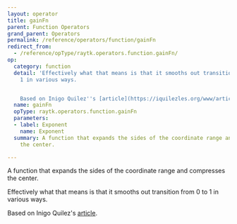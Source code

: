 ```yaml
---
layout: operator
title: gainFn
parent: Function Operators
grand_parent: Operators
permalink: /reference/operators/function/gainFn
redirect_from:
  - /reference/opType/raytk.operators.function.gainFn/
op:
  category: function
  detail: 'Effectively what that means is that it smooths out transition from 0 to
    1 in various ways.


    Based on Inigo Quilez''s [article](https://iquilezles.org/www/articles/functions/functions.htm).'
  name: gainFn
  opType: raytk.operators.function.gainFn
  parameters:
  - label: Exponent
    name: Exponent
  summary: A function that expands the sides of the coordinate range and compresses
    the center.

---
```



A function that expands the sides of the coordinate range and compresses the center.

Effectively what that means is that it smooths out transition from 0 to 1 in various ways.

Based on Inigo Quilez's [article](https://iquilezles.org/www/articles/functions/functions.htm).